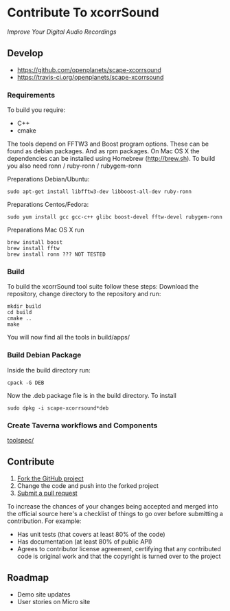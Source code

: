Contribute To xcorrSound
========================
*Improve Your Digital Audio Recordings*

## Develop

* https://github.com/openplanets/scape-xcorrsound
* https://travis-ci.org/openplanets/scape-xcorrsound

### Requirements

To build you require:

* C++
* cmake

The tools depend on FFTW3 and Boost program options. These can be found as debian packages.
And as rpm packages. On Mac OS X the dependencies can be installed using Homebrew (http://brew.sh).
To build you also need ronn / ruby-ronn / rubygem-ronn

Preparations Debian/Ubuntu:

    sudo apt-get install libfftw3-dev libboost-all-dev ruby-ronn

Preparations Centos/Fedora:

    sudo yum install gcc gcc-c++ glibc boost-devel fftw-devel rubygem-ronn

Preparations Mac OS X run

    brew install boost
    brew install fftw
    brew install ronn ??? NOT TESTED

### Build

To build the xcorrSound tool suite follow these steps:
Download the repository, change directory to the repository and run:

    mkdir build
    cd build
    cmake ..
    make

You will now find all the tools in build/apps/

### Build Debian Package

Inside the build directory run:

    cpack -G DEB

Now the .deb package file is in the build directory.
To install

    sudo dpkg -i scape-xcorrsound*deb

### Create Taverna workflows and Components

[toolspec/](toolspec/)

## Contribute

1. [Fork the GitHub project](https://help.github.com/articles/fork-a-repo)
2. Change the code and push into the forked project
3. [Submit a pull request](https://help.github.com/articles/using-pull-requests)

To increase the chances of your changes being accepted and merged into the official source here's a checklist of things to go over before submitting a contribution. For example:

* Has unit tests (that covers at least 80% of the code)
* Has documentation (at least 80% of public API)
* Agrees to contributor license agreement, certifying that any contributed code is original work and that the copyright is turned over to the project

## Roadmap

* Demo site updates
* User stories on Micro site
